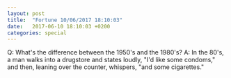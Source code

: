 ```yaml
---
layout: post
title:  "Fortune 10/06/2017 18:10:03"
date:   2017-06-10 18:10:03 +0200
categories: special
---
```


Q:	What's the difference between the 1950's and the 1980's?
A:	In the 80's, a man walks into a drugstore and states loudly, "I'd
	like some condoms," and then, leaning over the counter, whispers,
	"and some cigarettes."
